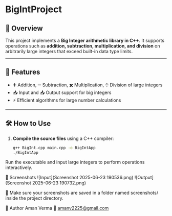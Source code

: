 # BigIntProject

## 📌 Overview
This project implements a **Big Integer arithmetic library in C++**. It supports operations such as **addition, subtraction, multiplication, and division** on arbitrarily large integers that exceed built-in data type limits.

---

## 🚀 Features

- ➕ Addition, ➖ Subtraction, ✖️ Multiplication, ➗ Division of large integers  
- 📥 Input and 📤 Output support for big integers  
- ⚡ Efficient algorithms for large number calculations  

---

## 🛠️ How to Use

1. **Compile the source files** using a C++ compiler:
   ```bash
   g++ BigInt.cpp main.cpp -o BigIntApp
   ./BigIntApp
   ```
Run the executable and input large integers to perform operations interactively.

📸 Screenshots
![Input](Screenshot 2025-06-23 190536.png)
![Output](Screenshot 2025-06-23 190732.png)

📁 Make sure your screenshots are saved in a folder named screenshots/ inside the project directory.

👤 Author
Aman Verma
📧 amanv2225@gmail.com

